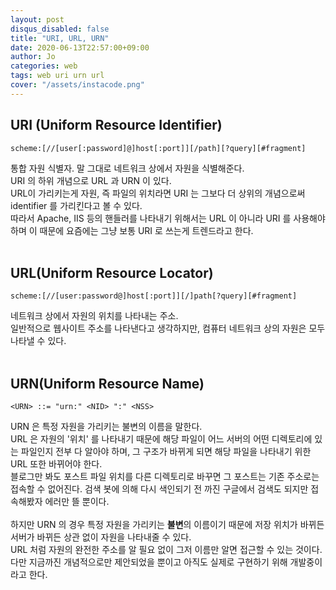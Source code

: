 ```yaml
---
layout: post
disqus_disabled: false
title: "URI, URL, URN"
date: 2020-06-13T22:57:00+09:00
author: Jo
categories: web
tags: web uri urn url 
cover: "/assets/instacode.png"
---
```


## URI (Uniform Resource Identifier)
~~~
scheme:[//[user[:password]@]host[:port]][/path][?query][#fragment]
~~~
통합 자원 식별자. 말 그대로 네트워크 상에서 자원을 식별해준다. <br>
URI 의 하위 개념으로 URL 과 URN 이 있다.<br>
URL이 가리키는게 자원, 즉 파일의 위치라면 URI 는 그보다 더 상위의 개념으로써 identifier 를 가리킨다고 볼 수 있다.<br>
따라서 Apache, IIS 등의 핸들러를 나타내기 위해서는 URL 이 아니라 URI 를 사용해야 하며 이 때문에 요즘에는 그냥 보통 URI 로 쓰는게 트렌드라고 한다.<br>
<br>

## URL(Uniform Resource Locator)
~~~
scheme:[//[user:password@]host[:port]][/]path[?query][#fragment]
~~~
네트워크 상에서 자원의 위치를 나타내는 주소. <br>
일반적으로 웹사이트 주소를 나타낸다고 생각하지만, 컴퓨터 네트워크 상의 자원은 모두 나타낼 수 있다.<br>
<br>

## URN(Uniform Resource Name)
~~~
<URN> ::= "urn:" <NID> ":" <NSS>
~~~
URN 은 특정 자원을 가리키는 불변의 이름을 말한다.<br>
URL 은 자원의 '위치' 를 나타내기 때문에 해당 파일이 어느 서버의 어떤 디렉토리에 있는 파일인지 전부 다 알아야 하며, 그 구조가 바뀌게 되면 해당 파일을 나타내기 위한 URL 또한 바뀌어야 한다.<br>
블로그만 봐도 포스트 파일 위치를 다른 디렉토리로 바꾸면 그 포스트는 기존 주소로는 접속할 수 없어진다. 검색 봇에 의해 다시 색인되기 전 까진 구글에서 검색도 되지만 접속해봤자 에러만 뜰 뿐이다.<br>
<br>
하지만 URN 의 경우 특정 자원을 가리키는 **불변**의 이름이기 때문에 저장 위치가 바뀌든 서버가 바뀌든 상관 없이 자원을 나타내줄 수 있다.<br>
URL 처럼 자원의 완전한 주소를 알 필요 없이 그저 이름만 알면 접근할 수 있는 것이다.<br>
다만 지금까진 개념적으로만 제안되었을 뿐이고 아직도 실제로 구현하기 위해 개발중이라고 한다.<br>
